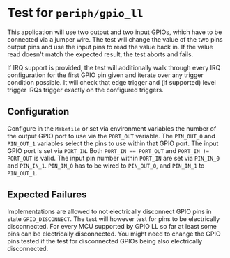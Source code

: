 # Test for `periph/gpio_ll`

This application will use two output and two input GPIOs, which have to be
connected via a jumper wire. The test will change the value of the two pins
output pins and use the input pins to read the value back in. If the value read
doesn't match the expected result, the test aborts and fails.

If IRQ support is provided, the test will additionally walk through every IRQ
configuration for the first GPIO pin given and iterate over any trigger
condition possible. It will check that edge trigger and (if supported) level
trigger IRQs trigger exactly on the configured triggers.

## Configuration

Configure in the `Makefile` or set via environment variables the number of
the output GPIO port to use via the `PORT_OUT` variable. The `PIN_OUT_0` and
`PIN_OUT_1` variables select the pins to use within that GPIO port. The input
GPIO port is set via `PORT_IN`. Both `PORT_IN == PORT_OUT` and
`PORT_IN != PORT_OUT` is valid. The input pin number within `PORT_IN` are set
via `PIN_IN_0` and `PIN_IN_1`. `PIN_IN_0` has to be wired to `PIN_OUT_0`, and
`PIN_IN_1` to `PIN_OUT_1`.

## Expected Failures

Implementations are allowed to not electrically disconnect GPIO pins in state
`GPIO_DISCONNECT`. The test will however test for pins to be electrically
disconnected. For every MCU supported by GPIO LL so far at least some pins can
be electrically disconnected. You might need to change the GPIO pins tested
if the test for disconnected GPIOs being also electrically disconnected.
